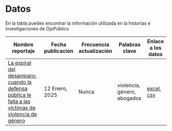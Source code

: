 # Datos
En la tabla puedes encontrar la información utilizada en la historias e investigaciones de OjoPúblico

| Nombre reportaje | Fecha publicación | Frecuencia actualización | Palabras clave | Enlace a los datos |
|--------------------|-------------------|---------------------|----------|------|
| [La espiral del desamparo: cuando la defensa pública le falla a las víctimas de violencia de género](https://ojo-publico.com/5468/la-espiral-del-desamparo-abogados-publicos-y-violencia-genero)| 12 Enero, 2025 | Nunca | violencia, género, abogados | [excel](abogados-cem-antecedentes/abogados-cem-antecedentes.xlsx), [csv](abogados-cem-antecedentes/abogados-cem-antecedentes.csv)  |

